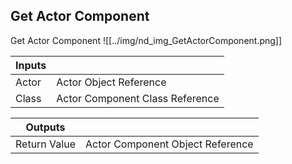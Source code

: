## Get Actor Component
Get Actor Component
![[../img/nd_img_GetActorComponent.png]]

|Inputs||
|--|--|
| Actor | Actor Object Reference |
| Class | Actor Component Class Reference |

|Outputs||
|--|--|
| Return Value | Actor Component Object Reference |
